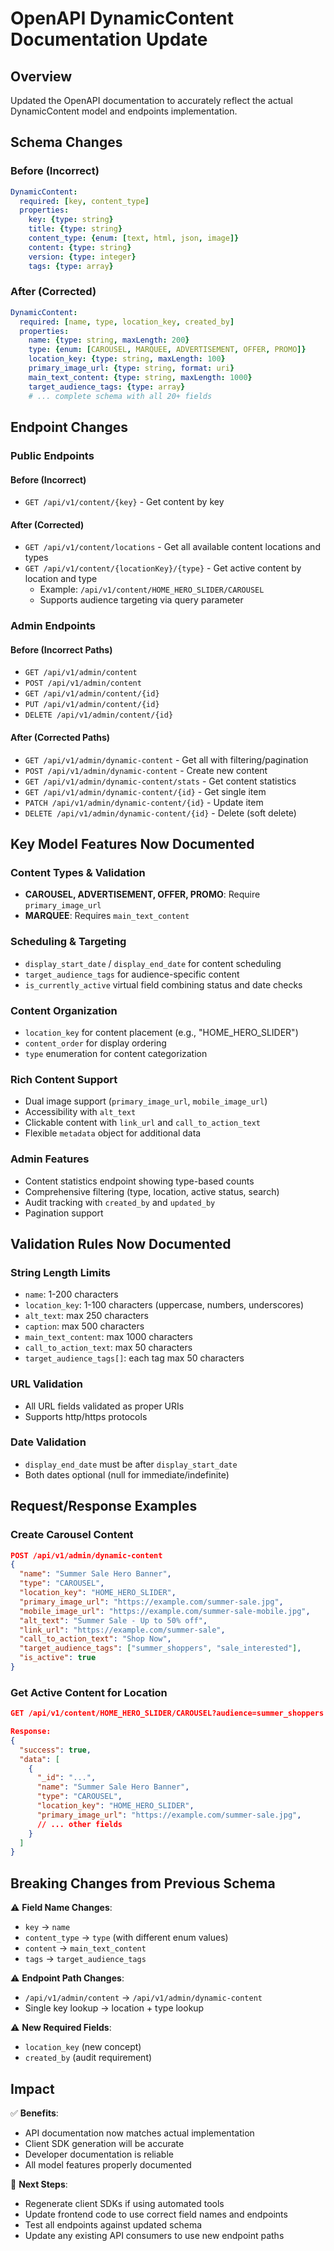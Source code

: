 # OpenAPI DynamicContent Documentation Update

## Overview
Updated the OpenAPI documentation to accurately reflect the actual DynamicContent model and endpoints implementation.

## Schema Changes

### Before (Incorrect)
```yaml
DynamicContent:
  required: [key, content_type]
  properties:
    key: {type: string}
    title: {type: string}
    content_type: {enum: [text, html, json, image]}
    content: {type: string}
    version: {type: integer}
    tags: {type: array}
```

### After (Corrected)
```yaml
DynamicContent:
  required: [name, type, location_key, created_by]
  properties:
    name: {type: string, maxLength: 200}
    type: {enum: [CAROUSEL, MARQUEE, ADVERTISEMENT, OFFER, PROMO]}
    location_key: {type: string, maxLength: 100}
    primary_image_url: {type: string, format: uri}
    main_text_content: {type: string, maxLength: 1000}
    target_audience_tags: {type: array}
    # ... complete schema with all 20+ fields
```

## Endpoint Changes

### Public Endpoints

#### Before (Incorrect)
- `GET /api/v1/content/{key}` - Get content by key

#### After (Corrected)
- `GET /api/v1/content/locations` - Get all available content locations and types
- `GET /api/v1/content/{locationKey}/{type}` - Get active content by location and type
  - Example: `/api/v1/content/HOME_HERO_SLIDER/CAROUSEL`
  - Supports audience targeting via query parameter

### Admin Endpoints

#### Before (Incorrect Paths)
- `GET /api/v1/admin/content`
- `POST /api/v1/admin/content`
- `GET /api/v1/admin/content/{id}`
- `PUT /api/v1/admin/content/{id}`
- `DELETE /api/v1/admin/content/{id}`

#### After (Corrected Paths)
- `GET /api/v1/admin/dynamic-content` - Get all with filtering/pagination
- `POST /api/v1/admin/dynamic-content` - Create new content
- `GET /api/v1/admin/dynamic-content/stats` - Get content statistics
- `GET /api/v1/admin/dynamic-content/{id}` - Get single item
- `PATCH /api/v1/admin/dynamic-content/{id}` - Update item
- `DELETE /api/v1/admin/dynamic-content/{id}` - Delete (soft delete)

## Key Model Features Now Documented

### Content Types & Validation
- **CAROUSEL, ADVERTISEMENT, OFFER, PROMO**: Require `primary_image_url`
- **MARQUEE**: Requires `main_text_content`

### Scheduling & Targeting
- `display_start_date` / `display_end_date` for content scheduling
- `target_audience_tags` for audience-specific content
- `is_currently_active` virtual field combining status and date checks

### Content Organization
- `location_key` for content placement (e.g., "HOME_HERO_SLIDER")
- `content_order` for display ordering
- `type` enumeration for content categorization

### Rich Content Support
- Dual image support (`primary_image_url`, `mobile_image_url`)
- Accessibility with `alt_text`
- Clickable content with `link_url` and `call_to_action_text`
- Flexible `metadata` object for additional data

### Admin Features
- Content statistics endpoint showing type-based counts
- Comprehensive filtering (type, location, active status, search)
- Audit tracking with `created_by` and `updated_by`
- Pagination support

## Validation Rules Now Documented

### String Length Limits
- `name`: 1-200 characters
- `location_key`: 1-100 characters (uppercase, numbers, underscores)
- `alt_text`: max 250 characters
- `caption`: max 500 characters
- `main_text_content`: max 1000 characters
- `call_to_action_text`: max 50 characters
- `target_audience_tags[]`: each tag max 50 characters

### URL Validation
- All URL fields validated as proper URIs
- Supports http/https protocols

### Date Validation
- `display_end_date` must be after `display_start_date`
- Both dates optional (null for immediate/indefinite)

## Request/Response Examples

### Create Carousel Content
```json
POST /api/v1/admin/dynamic-content
{
  "name": "Summer Sale Hero Banner",
  "type": "CAROUSEL",
  "location_key": "HOME_HERO_SLIDER",
  "primary_image_url": "https://example.com/summer-sale.jpg",
  "mobile_image_url": "https://example.com/summer-sale-mobile.jpg",
  "alt_text": "Summer Sale - Up to 50% off",
  "link_url": "https://example.com/summer-sale",
  "call_to_action_text": "Shop Now",
  "target_audience_tags": ["summer_shoppers", "sale_interested"],
  "is_active": true
}
```

### Get Active Content for Location
```json
GET /api/v1/content/HOME_HERO_SLIDER/CAROUSEL?audience=summer_shoppers

Response:
{
  "success": true,
  "data": [
    {
      "_id": "...",
      "name": "Summer Sale Hero Banner",
      "type": "CAROUSEL",
      "location_key": "HOME_HERO_SLIDER",
      "primary_image_url": "https://example.com/summer-sale.jpg",
      // ... other fields
    }
  ]
}
```

## Breaking Changes from Previous Schema

⚠️ **Field Name Changes**:
- `key` → `name`
- `content_type` → `type` (with different enum values)
- `content` → `main_text_content`
- `tags` → `target_audience_tags`

⚠️ **Endpoint Path Changes**:
- `/api/v1/admin/content` → `/api/v1/admin/dynamic-content`
- Single key lookup → location + type lookup

⚠️ **New Required Fields**:
- `location_key` (new concept)
- `created_by` (audit requirement)

## Impact

✅ **Benefits**:
- API documentation now matches actual implementation
- Client SDK generation will be accurate
- Developer documentation is reliable
- All model features properly documented

🔄 **Next Steps**:
- Regenerate client SDKs if using automated tools
- Update frontend code to use correct field names and endpoints
- Test all endpoints against updated schema
- Update any existing API consumers to use new endpoint paths
